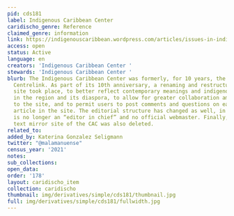 ```yaml
---
pid: cds181
label: Indigenous Caribbean Center
caridischo_genre: Reference
claimed_genre: information
link: https://indigenouscaribbean.wordpress.com/articles/issues-in-indigenous-caribbean-studies/
access: open
status: Active
language: en
creators: 'Indigenous Caribbean Center '
stewards: 'Indigenous Caribbean Center '
blurb: The Indigenous Caribbean Center was formerly, for 10 years, the Caribbean Amerindian
  Centrelink. As part of its 10th anniversary, a renaming and restructuring of the
  site took place, to better reflect contemporary meanings and indigenous self-representations
  in the region and its diaspora, to allow for greater collaboration among the contributors
  to the site, and to permit users to post comments and questions on each page and
  article in the site. The editorial structure has changed as well, in that there
  is no longer an “editor in chief” and no official webmaster. Finally, the plain
  text mirror site of the CAC was also deleted.
related_to:
added_by: Katerina Gonzalez Seligmann
twitter: "@malamanuense"
census_year: '2021'
notes:
sub_collections:
open_data:
order: '178'
layout: caridischo_item
collection: caridischo
thumbnail: img/derivatives/simple/cds181/thumbnail.jpg
full: img/derivatives/simple/cds181/fullwidth.jpg
---
```

